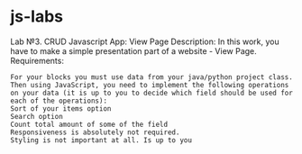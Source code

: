 # js-labs

Lab №3. CRUD Javascript App: View Page
Description: In this work, you have to make a simple presentation part of a website - View Page.
Requirements:

    For your blocks you must use data from your java/python project class.
    Then using JavaScript, you need to implement the following operations on your data (it is up to you to decide which field should be used for each of the operations):
    Sort of your items option
    Search option
    Count total amount of some of the field
    Responsiveness is absolutely not required.
    Styling is not important at all. Is up to you